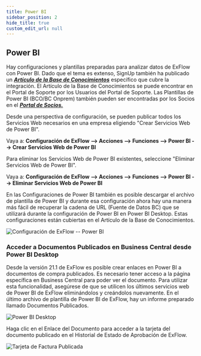 ```yaml
---
title: Power BI
sidebar_position: 2
hide_title: true
custom_edit_url: null
---
```

## Power BI

Hay configuraciones y plantillas preparadas para analizar datos de ExFlow con Power BI. Dado que el tema es extenso, SignUp también ha publicado un [***Artículo de la Base de Conocimientos***](https://support.signupsoftware.com/knowledgebase/article/KA-01291) específico que cubre la integración. El Artículo de la Base de Conocimientos se puede encontrar en el Portal de Soporte por los Usuarios del Portal de Soporte. Las Plantillas de Power BI (BCO/BC Onprem) también pueden ser encontradas por los Socios en el [***Portal de Socios.***](https://azuresignup.sharepoint.com/sites/Signupsoftware/SitePages/BC-POWER-BI.aspx?xsdata=MDV8MDJ8fDU2YzBmOTZlYjUxZjRmMjg0MzNmMDhkYzg0NmE3MmIwfDg3NzkxMTdkNzcyZTRlYTU5NGVjNDRhMWExZDA0MjdifDB8MHw2Mzg1MzA4Mzk5MDUzMjE3OTF8VW5rbm93bnxWR1ZoYlhOVFpXTjFjbWwwZVZObGNuWnBZMlY4ZXlKV0lqb2lNQzR3TGpBd01EQWlMQ0pRSWpvaVYybHVNeklpTENKQlRpSTZJazkwYUdWeUlpd2lWMVFpT2pFeGZRPT18MXxMMk5vWVhSekx6RTVPbUZpTVRJNU1EWXlNVEExWlRSaFkyTTVaR05pWVRBNE1EUTFNR1JpTkRSbVFIUm9jbVZoWkM1Mk1pOXRaWE56WVdkbGN5OHhOekUzTkRnM01UZzVPRFExfDY3MTk3NmJkNzFmZTQ4YmQ0MzNmMDhkYzg0NmE3MmIwfDIyZmJkZjM2ZjZhNTRjNjE5MzIxYWNkOTY5YTFmYThl&sdata=UkdFQTF4T2Vra3R2Vk5sMUYxTXpWbkdZcXE4OEUxZ3h1WEZhcUhlN0NpMD0%3D&ovuser=8779117d-772e-4ea5-94ec-44a1a1d0427b%2Csofia.nikolic%40signupsoftware.com&OR=Teams-HL&CT=1717489911732&clickparams=eyJBcHBOYW1lIjoiVGVhbXMtRGVza3RvcCIsIkFwcFZlcnNpb24iOiI0OS8yNDA1MDMwNzYxNCIsIkhhc0ZlZGVyYXRlZFVzZXIiOmZhbHNlfQ%3D%3D)

Desde una perspectiva de configuración, se pueden publicar todos los Servicios Web necesarios en una empresa eligiendo "Crear Servicios Web de Power BI".

Vaya a: **Configuración de ExFlow --> Acciones --> Funciones --> Power BI --> Crear Servicios Web de Power BI**

Para eliminar los Servicios Web de Power BI existentes, seleccione "Eliminar Servicios Web de Power BI".

Vaya a: **Configuración de ExFlow --> Acciones --> Funciones --> Power BI --> Eliminar Servicios Web de Power BI**

En las Configuraciones de Power BI también es posible descargar el archivo de plantilla de Power BI y durante esa configuración ahora hay una manera más fácil de recuperar la cadena de URL (Fuente de Datos BC) que se utilizará durante la configuración de Power BI en Power BI Desktop. Estas configuraciones están cubiertas en el Artículo de la Base de Conocimientos.

![Configuración de ExFlow -- Power BI](@site/static/img/media/exflow-setup-general-006-power-bi.png)

### Acceder a Documentos Publicados en Business Central desde Power BI Desktop

Desde la versión 21.1 de ExFlow es posible crear enlaces en Power BI a documentos de compra publicados. Es necesario tener acceso a la página específica en Business Central para poder ver el documento. Para utilizar esta funcionalidad, asegúrese de que se utilicen los últimos servicios web de Power BI de ExFlow eliminándolos y creándolos nuevamente. En el último archivo de plantilla de Power BI de ExFlow, hay un informe preparado llamado Documentos Publicados.

![Power BI Desktop](@site/static/img/media/image375.png)

Haga clic en el Enlace del Documento para acceder a la tarjeta del documento publicado en el Historial de Estado de Aprobación de ExFlow.

![Tarjeta de Factura Publicada](@site/static/img/media/image376.png)